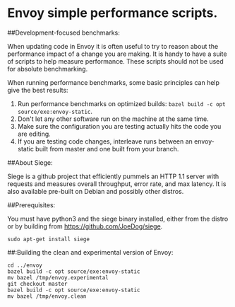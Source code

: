 # Envoy simple performance scripts.

##Development-focused benchmarks:

When updating code in Envoy it is often useful to try to reason about the
performance impact of a change you are making. It is handy to have a suite of
scripts to help measure performance. These scripts should not be used for
absolute benchmarking.

When running performance benchmarks, some basic principles can help give the
best results:

1. Run performance benchmarks on optimized builds: `bazel build -c opt source/exe:envoy-static`.
2. Don't let any other software run on the machine at the same time.
3. Make sure the configuration you are testing actually hits the code you are editing.
4. If you are testing code changes, interleave runs between an envoy-static built from master
   and one built from your branch.

##About Siege:

Siege is a github project that efficiently pummels an HTTP 1.1 server with
requests and measures overall throughput, error rate, and max latency. It is
also available pre-built on Debian and possibly other distros.

##Prerequisites:

You must have python3 and the siege binary installed, either from the distro or by
building from https://github.com/JoeDog/siege.

```shell
sudo apt-get install siege
```

##:Building the clean and experimental version of Envoy:

```shell
cd ../envoy
bazel build -c opt source/exe:envoy-static
mv bazel /tmp/envoy.experimental
git checkout master
bazel build -c opt source/exe:envoy-static
mv bazel /tmp/envoy.clean
```

